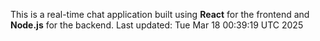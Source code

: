This is a real-time chat application built using **React** for the frontend and **Node.js** for the backend.
Last updated: Tue Mar 18 00:39:19 UTC 2025
